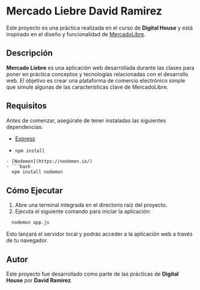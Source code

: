 # Mercado Liebre David Ramirez

Este proyecto es una práctica realizada en el curso de **Digital House** y está inspirado en el diseño y funcionalidad de [MercadoLibre](https://www.mercadolibre.com).

## Descripción

**Mercado Liebre** es una aplicación web desarrollada durante las clases para poner en práctica conceptos y tecnologías relacionadas con el desarrollo web. El objetivo es crear una plataforma de comercio electrónico simple que simule algunas de las características clave de MercadoLibre.

## Requisitos

Antes de comenzar, asegúrate de tener instaladas las siguientes dependencias:

- [Express](https://expressjs.com/)
- ```bash
  npm install
```
- [Nodemon](https://nodemon.io/)
- ```bash
  npm install nodemon
```

## Cómo Ejecutar

1. Abre una terminal integrada en el directorio raíz del proyecto.
2. Ejecuta el siguiente comando para iniciar la aplicación:

```bash
  nodemon app.js
```

Esto lanzará el servidor local y podrás acceder a la aplicación web a través de tu navegador.

## Autor

Este proyecto fue desarrollado como parte de las prácticas de **Digital House** por **David Ramirez**.
